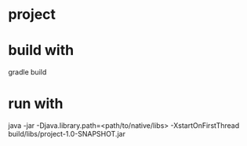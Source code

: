 project
=======

build with
===
gradle build

run with
===
java -jar -Djava.library.path=<path/to/native/libs> -XstartOnFirstThread build/libs/project-1.0-SNAPSHOT.jar
